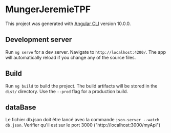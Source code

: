 # MungerJeremieTPF

This project was generated with [Angular CLI](https://github.com/angular/angular-cli) version 10.0.0.

## Development server

Run `ng serve` for a dev server. Navigate to `http://localhost:4200/`. The app will automatically reload if you change any of the source files.

## Build

Run `ng build` to build the project. The build artifacts will be stored in the `dist/` directory. Use the `--prod` flag for a production build.

## dataBase

Le fichier db.json doit être lancé avec la commande `json-server --watch db.json`. Verifier qu'il est sur le port 3000 ("http://localhost:3000/myApi")
